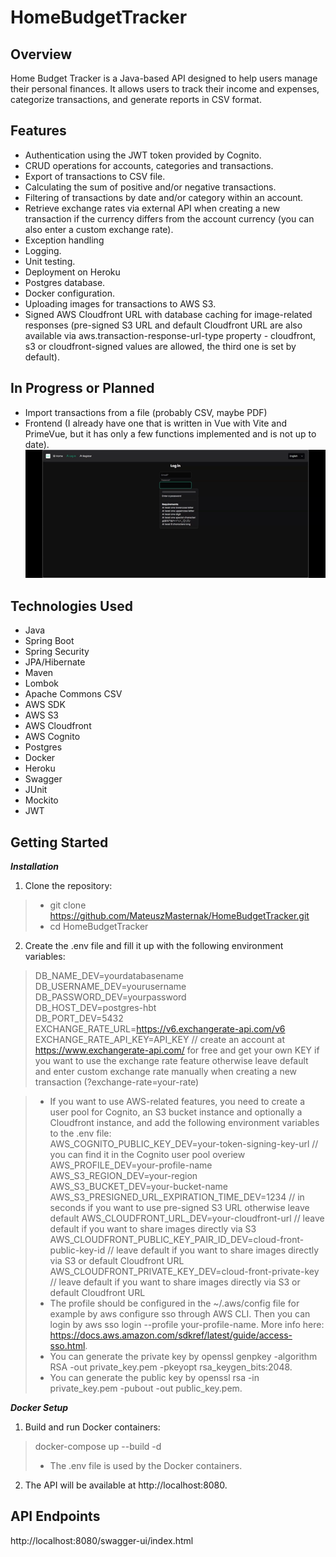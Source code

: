 # HomeBudgetTracker

## Overview
Home Budget Tracker is a Java-based API designed to help users manage their personal finances. It allows users to track their income and expenses, categorize transactions, and generate reports in CSV format.  

## Features
* Authentication using the JWT token provided by Cognito.
* CRUD operations for accounts, categories and transactions.  
* Export of transactions to CSV file.  
* Calculating the sum of positive and/or negative transactions.
* Filtering of transactions by date and/or category within an account.  
* Retrieve exchange rates via external API when creating a new transaction if the currency differs from the account currency (you can also enter a custom exchange rate).  
* Exception handling  
* Logging.  
* Unit testing.  
* Deployment on Heroku  
* Postgres database.  
* Docker configuration.  
* Uploading images for transactions to AWS S3.  
* Signed AWS Cloudfront URL with database caching for image-related responses (pre-signed S3 URL and default Cloudfront URL are also available via aws.transaction-response-url-type property - cloudfront, s3 or cloudfront-signed values are allowed, the third one is set by default).  

## In Progress or Planned
* Import transactions from a file (probably CSV, maybe PDF)
* Frontend (I already have one that is written in Vue with Vite and PrimeVue, but it has only a few functions implemented and is not up to date). 
![hbt_fe_demo.gif](hbt_fe_demo.gif)

## Technologies Used
* Java
* Spring Boot
* Spring Security
* JPA/Hibernate
* Maven
* Lombok
* Apache Commons CSV
* AWS SDK
* AWS S3
* AWS Cloudfront
* AWS Cognito
* Postgres
* Docker
* Heroku
* Swagger
* JUnit
* Mockito
* JWT

## Getting Started
***Installation***
1. Clone the repository:  
> * git clone https://github.com/MateuszMasternak/HomeBudgetTracker.git  
> * cd HomeBudgetTracker
2. Create the .env file and fill it up with the following environment variables:
> DB_NAME_DEV=yourdatabasename  
> DB_USERNAME_DEV=yourusername  
> DB_PASSWORD_DEV=yourpassword  
> DB_HOST_DEV=postgres-hbt  
> DB_PORT_DEV=5432
> EXCHANGE_RATE_URL=https://v6.exchangerate-api.com/v6  
> EXCHANGE_RATE_API_KEY=API_KEY // create an account at https://www.exchangerate-api.com/ for free and get your own KEY if you want to use the exchange rate feature otherwise leave default and enter custom exchange rate manually when creating a new transaction (?exchange-rate=your-rate)

> * If you want to use AWS-related features, you need to create a user pool for Cognito, an S3 bucket instance and optionally a Cloudfront instance, and add the following environment variables to the .env file:  
> AWS_COGNITO_PUBLIC_KEY_DEV=your-token-signing-key-url // you can find it in the Cognito user pool overiew
> AWS_PROFILE_DEV=your-profile-name  
> AWS_S3_REGION_DEV=your-region  
> AWS_S3_BUCKET_DEV=your-bucket-name
> AWS_S3_PRESIGNED_URL_EXPIRATION_TIME_DEV=1234 // in seconds if you want to use pre-signed S3 URL otherwise leave default
> AWS_CLOUDFRONT_URL_DEV=your-cloudfront-url // leave default if you want to share images directly via S3  
> AWS_CLOUDFRONT_PUBLIC_KEY_PAIR_ID_DEV=cloud-front-public-key-id // leave default if you want to share images directly via S3 or default Cloudfront URL
> AWS_CLOUDFRONT_PRIVATE_KEY_DEV=cloud-front-private-key // leave default if you want to share images directly via S3 or default Cloudfront URL  
> * The profile should be configured in the ~/.aws/config file for example by aws configure sso through AWS CLI. Then you can login by aws sso login --profile your-profile-name. More info here: https://docs.aws.amazon.com/sdkref/latest/guide/access-sso.html. 
> * You can generate the private key by openssl genpkey -algorithm RSA -out private_key.pem -pkeyopt rsa_keygen_bits:2048.
> * You can generate the public key by openssl rsa -in private_key.pem -pubout -out public_key.pem.

***Docker Setup***
1. Build and run Docker containers:
> docker-compose up --build -d
> * The .env file is used by the Docker containers.
2. The API will be available at http://localhost:8080.

## API Endpoints
http://localhost:8080/swagger-ui/index.html
